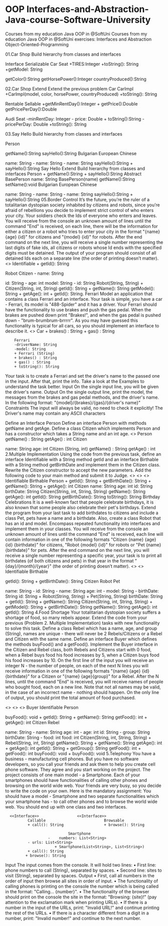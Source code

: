 # OOP Interfaces-and-Abstraction-Java-course-Software-University
Courses from my education Java OOP in @SoftUni
Courses from my education Java OOP in @SoftUni exercises: Interfaces and Abstraction Object-Oriented-Programming 

01.Car Shop Build hierarchy from classes and interfaces

Interface Serializable Car Seat +TIRES:Integer +toString(): String +getModel: String

getColor():String
getHorsePower():Integer
countryProduced():String

02.Car Shop Extend Extend the previous problem 
Car 
CarImpl +CarImpl(model, color, horsePower, countryProduced)
+toString(): String

Rentable 						Sellable 
+getMinRentDay():Integer 				+ getPrice():Double
getPricePerDay():Double

Audi 							Seat 
-minRentDay: Integer 					- price: Double
							 + toString():String 
-pricePerDay: Double
+toString(): String				     


03.Say Hello Build hierarchy from classes and interfaces

Person

getName():String
sayHello():String
Bulgarian European Chinese

name: String - name: String - name: String
sayHello():String + sayHello():String
Say Hello Extend Build hierarchy from classes and interfaces Person + getName():String + sayHello():String Abstract BasePerson
name: String
BasePerson(name)
getName():String
setName():void
Bulgarian European Chinese

name: String - name: String - name: String
sayHello():String + sayHello():String
05.Border Control It’s the future, you’re the ruler of a totalitarian dystopian society inhabited by citizens and robots, since you’re afraid of rebellions you decide to implement strict control of who enters your city. Your soldiers check the Ids of everyone who enters and leaves. You will receive from the console an unknown amount of lines until the command "End" is received, on each line, there will be the information for either a citizen or a robot who tries to enter your city in the format "{name} {age} {id}" for citizens and "{model} {id}" for robots.
After the end command on the next line, you will receive a single number representing the last digits of fake ids, all citizens or robots whose Id ends with the specified digits must be detained. The output of your program should consist of all detained Ids each on a separate line (the order of printing doesn’t matter). <> Identifiable + getId(): String

Robot Citizen - name: String

id: String - age: int
model: String - id: String
Robot(String, String) + Citizen(String, int, String)
getId(): String + getName(): String
getModel(): String + getAge(): int + getId(): String.
Ferrari Model an application that contains a class Ferrari and an interface. Your task is simple, you have a car - Ferrari, its model is "488-Spider" and it has a driver. Your Ferrari should have the functionality to use brakes and push the gas pedal. When the brakes are pushed down print "Brakes!", and when the gas pedal is pushed down - "brum-brumbrum-brrrrr". As you may have guessed this functionality is typical for all cars, so you should implement an interface to describe it. <> Car + brakes() : String + gas() : String

        Ferrari
        -driverName: String 
        -model: String
        + Ferrari (String) 
        + brakes() : String 
        + gas() : String 
        + toString(): String
Your task is to create a Ferrari and set the driver's name to the passed one in the input. After that, print the info. Take a look at the Examples to understand the task better. Input On the single input line, you will be given the driver's name. Output On the single output line, print the model, the messages from the brakes and gas pedal methods, and the driver's name. In the following format: "{model}/{brakes}/{gas}/{driver's name}" Constraints The input will always be valid, no need to check it explicitly! The Driver's name may contain any ASCII characters

Define an Interface Person Define an interface Person with methods getName and getAge. Define a class Citizen which implements Person and has a constructor which takes a String name and an int age. <> Person
getName() : String
getAge() : int
Citizen

name: String
age: int
Citizen (String, int)
getName() : String
getAge() : int 2.Multiple Implementation Using the code from the previous task, define an interface Identifiable with a String method getId and an interface Birthable with a String method getBirthDate and implement them in the Citizen class. Rewrite the Citizen constructor to accept the new parameters. Add the following code to your main method and submit it to Judge. <> <> <> Identifiable Birthable Person + getId(): String + getBirthDate(): String + getName(): String + getAge(): int Citizen
name: String
age: int
id: String
birthDate: String
Citizen(String, int, String, String)
getName(): String
getAge(): int
getId(): String
getBirthDate(): String
toString(): String
Birthday Celebrations It is a well-known fact that people celebrate birthdays, it is also known that some people also celebrate their pet's birthdays. Extend the program from your last task to add birthdates to citizens and include a class Pet, pets have a name and a birthdate. Also, create a class Robot that has an id and model. Encompass repeated functionality into interfaces and implement them in your classes. You will receive from the console an unknown amount of lines until the command "End" is received, each line will contain information in one of the following formats "Citizen {name} {age} {id} {birthdate}" for citizens, "Robot {model} {id}" for robots or "Pet {name} {birthdate}" for pets. After the end command on the next line, you will receive a single number representing a specific year, your task is to print all birthdates (of both citizens and pets) in that year in the format "{day}/{month}/{year}" (the order of printing doesn’t matter).
<> <> Identifiable Birthable

getId(): String + getBirthDate(): String
Citizen Robot Pet

name: String - id: String - name: String
age: int - model: String - birthDate: String id: String + Robot(String, String) + Pet(String, String) birthDate: String + getId(): String + getName(): String
Citizen(String, int, String, String) + getModel(): String + getBirthDate(): String
getName(): String
getAge(): int
getId(): String
4.Food Shortage Your totalitarian dystopian society suffers a shortage of food, so many rebels appear. Extend the code from your previous (Problem 2. Multiple Implementation) tasks with new functionality to solve this task. Define a class Rebel which has a name, age, and group (String), names are unique - there will never be 2 Rebels/Citizens or a Rebel and Citizen with the same name. Define an interface Buyer which defines the methods buyFood() and a getFood(). Implement the Buyer interface in the Citizen and Rebel class, both Rebels and Citizens start with 0 food, when a Rebel buys food his food increases by 5, when a Citizen buys food his food increases by 10. On the first line of the input you will receive an integer N - the number of people, on each of the next N lines you will receive information in one of the following formats "{name} {age} {id} {birthdate}" for a Citizen or "{name} {age}{group}" for a Rebel. After the N lines, until the command "End" is received, you will receive names of people who bought food, each on a new line. Note that not all names may be valid, in the case of an incorrect name - nothing should happen. On the only line of output, you should print the total amount of food purchased.

<> <> <> Buyer Identifiable Person

buyFood(): void + getId(): String + getName(): String
getFood(): int + getAge(): int
Citizen Rebel

name: String - name: String
age: int - age: int
id: String - group: String
birthDate: String - food: int
food: int
Citizen(String, int, String, String) + Rebel(String, int, String)
getName(): String + getName(): String
getAge(): int + getAge(): int
getId(): String + getGroup(): String
getFood(): int + getFood(): int
buyFood(): void + buyFood(): void
5.Telephony You have a business - manufacturing cell phones. But you have no software developers, so you call your friends and ask them to help you create cell phone software. They agree and you start working on the project. The project consists of one main model - a Smartphone. Each of your smartphones should have functionalities of calling other phones and browsing on the world wide web. Your friends are very busy, so you decide to write the code on your own. Here is the mandatory assignment: You should have a model - Smartphone and two separate functionalities which your smartphone has - to call other phones and to browse the world wide web. You should end up with one class and two interfaces.

      <<Interface>>                 <<Interface>> 
		      Callable			          		Browsable
			  + call(): String					+ browse(): String

					          	Smartphone
				  	   -	numbers: List<String> 
              -	urls: List<String>
					      + Smartphone(List<String>, List<String>) 
              + call(): String 
             + browse(): String
Input The input comes from the console. It will hold two lines: • First line: phone numbers to call (String), separated by spaces. • Second line: sites to visit (String), separated by spaces. Output • First, call all numbers in the order of input then browse all sites in order of input. • The functionality of calling phones is printing on the console the number which is being called in the format: "Calling... {number}". • The functionality of the browser should print on the console the site in the format: "Browsing: {site}!" (pay attention to the exclamation mark when printing URLs). • If there is a number in the input of the URLs, print: "Invalid URL!" and continue printing the rest of the URLs. • If there is a character different from a digit in a number, print: "Invalid number!" and continue to the next number.
